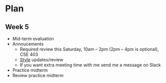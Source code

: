 # Plan
## Week 5

* Mid-term evaluation
* Annoucements
  * Required review this Saturday, 10am – 2pm (2pm – 4pm is optional), CSE 403
  * [Style](../style.md) updates/review
  * If you want extra meeting time with me send me a message on Slack
* Practice midterm
* Review practice midterm

